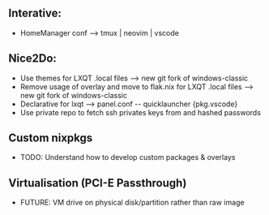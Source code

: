 ## Interative: 
- HomeManager conf --> tmux | neovim | vscode

## Nice2Do:
- Use themes for LXQT .local files --> new git fork of windows-classic 
- Remove usage of overlay and move to flak.nix for LXQT .local files --> new git fork of windows-classic 
- Declarative for lxqt --> panel.conf -- quicklauncher {pkg.vscode}
- Use private repo to fetch ssh privates keys from and hashed passwords 


## Custom nixpkgs
- TODO: Understand how to develop custom packages & overlays

## Virtualisation (PCI-E Passthrough)
- FUTURE: VM drive on physical disk/partition rather than raw image

